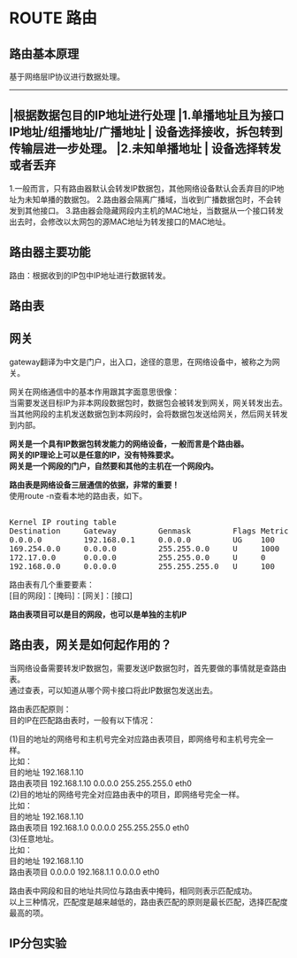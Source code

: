# ROUTE 路由           

## 路由基本原理
基于网络层IP协议进行数据处理。  

---------------------------------------
|根据数据包目的IP地址进行处理
|1.单播地址且为接口IP地址/组播地址/广播地址
|  设备选择接收，拆包转到传输层进一步处理。
|2.未知单播地址
|  设备选择转发或者丢弃
---------------------------------------

1.一般而言，只有路由器默认会转发IP数据包，其他网络设备默认会丢弃目的IP地址为未知单播的数据包。
2.路由器会隔离广播域，当收到广播数据包时，不会转发到其他接口。
3.路由器会隐藏网段内主机的MAC地址，当数据从一个接口转发出去时，会修改以太网包的源MAC地址为转发接口的MAC地址。  
  
## 路由器主要功能  
路由：根据收到的IP包中IP地址进行数据转发。

## 路由表  
  
## 网关  
gateway翻译为中文是门户，出入口，途径的意思，在网络设备中，被称之为网关。      
    
网关在网络通信中的基本作用跟其字面意思很像：      
当需要发送目标IP为非本网段数据包时，数据包会被转发到网关，网关转发出去。      
当其他网段的主机发送数据包到本网段时，会将数据包发送给网关，然后网关转发到内部。      
    
**网关是一个具有IP数据包转发能力的网络设备，一般而言是个路由器。**    
**网关的IP理论上可以是任意的IP，没有特殊要求。**    
**网关是一个网段的门户，自然要和其他的主机在一个网段内。**    
      
**路由表是网络设备三层通信的依据，非常的重要！**      
使用route -n查看本地的路由表，如下。      
<pre>    
Kernel IP routing table      
Destination     Gateway         Genmask         Flags Metric Ref    Use Iface      
0.0.0.0         192.168.0.1     0.0.0.0         UG    100    0        0 eno1      
169.254.0.0     0.0.0.0         255.255.0.0     U     1000   0        0 eno1      
172.17.0.0      0.0.0.0         255.255.0.0     U     0      0        0 docker0      
192.168.0.0     0.0.0.0         255.255.255.0   U     100    0        0 eno1      
</pre>    
      
路由表有几个重要要素：      
[目的网段]：[掩码]：[网关]：[接口]      
    
**路由表项目可以是目的网段，也可以是单独的主机IP**    
    
## 路由表，网关是如何起作用的？    
当网络设备需要转发IP数据包，需要发送IP数据包时，首先要做的事情就是查路由表。      
通过查表，可以知道从哪个网卡接口将此IP数据包发送出去。      
    
路由表匹配原则：    
目的IP在匹配路由表时，一般有以下情况：    
    
(1)目的地址的网络号和主机号完全对应路由表项目，即网络号和主机号完全一样。    
比如：    
   目的地址    192.168.1.10    
   路由表项目  192.168.1.10  0.0.0.0  255.255.255.0 eth0    
(2)目的地址的网络号完全对应路由表中的项目，即网络号完全一样。    
比如：    
   目的地址    192.168.1.10    
   路由表项目  192.168.1.0   0.0.0.0  255.255.255.0 eth0    
(3)任意地址。    
比如：    
   目的地址    192.168.1.10    
   路由表项目  0.0.0.0  192.168.1.1  0.0.0.0  eth0    
    
路由表中网段和目的地址共同位与路由表中掩码，相同则表示匹配成功。    
以上三种情况，匹配度是越来越低的，路由表匹配的原则是最长匹配，选择匹配度最高的项。    
  
  
## IP分包实验  
